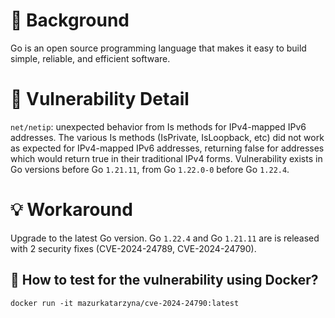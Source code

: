 # :mag_right: Background
Go is an open source programming language that makes it easy to build simple, reliable, and efficient software.

# :bug: Vulnerability Detail
`net/netip`: unexpected behavior from Is methods for IPv4-mapped IPv6 addresses. The various Is methods (IsPrivate, IsLoopback, etc) did not work as expected for IPv4-mapped IPv6 addresses, returning false for addresses which would return true in their traditional IPv4 forms. Vulnerability exists in Go versions before Go `1.21.11`, from Go `1.22.0-0` before Go `1.22.4`. 

# :bulb: Workaround
Upgrade to the latest Go version. Go `1.22.4` and Go `1.21.11` are is released with 2 security fixes (CVE-2024-24789, CVE-2024-24790).

## :whale: How to test for the vulnerability using Docker?

```
docker run -it mazurkatarzyna/cve-2024-24790:latest
```
